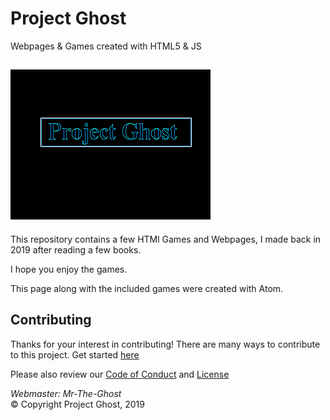 # Project Ghost
Webpages &amp; Games created with HTML5 &amp; JS

![Logo](/logo/Logo.png)
---

This repository contains a few HTMl Games and Webpages, I made back in 2019
after reading a few books.

I hope you enjoy the games.

This page along with the included games were created with Atom.


## Contributing

Thanks for your interest in contributing! There are many ways to contribute to this project.
Get started [here](CONTRIBUTING.md)

Please also review our [Code of Conduct](CODE-OF-CONDUCT.md) and [License](LICENSE)

<em> Webmaster: Mr-The-Ghost </em> <br>
&copy; Copyright Project Ghost, 2019

